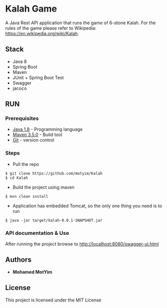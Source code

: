 # Kalah Game
A Java Rest API application that runs the game of 6-stone Kalah. 
For the rules of the game please refer to Wikipedia: https://en.wikipedia.org/wiki/Kalah.

## Stack
* Java 8
* Spring Boot
* Maven
* JUnit + Spring Boot Test
* Swagger
* jacoco

## RUN
 
### Prerequisites
* [Java 1.8](http://www.oracle.com/technetwork/java/javase/downloads/index.html)  - Programming language
* [Maven 3.5.0](https://maven.apache.org/download.cgi) - Build tool
* [Git](https://git-scm.com/) - version control

### Steps
* Pull the repo
```
$ git clone https://github.com/motyim/Kalah
$ cd Kalah
```
* Build the project using maven
```
$ mvn clean install 
```
* Application has embedded Tomcat, so the only one thing you need is to run
```
$ java -jar target/kalah-0.0.1-SNAPSHOT.jar  
```

### API documentation & Use
After running the project browse to
[http://localhost:8080/swagger-ui.html](http://localhost:8080/swagger-ui.html)

## Authors

* **Mohamed MotYim**

## License

This project is licensed under the MIT License 